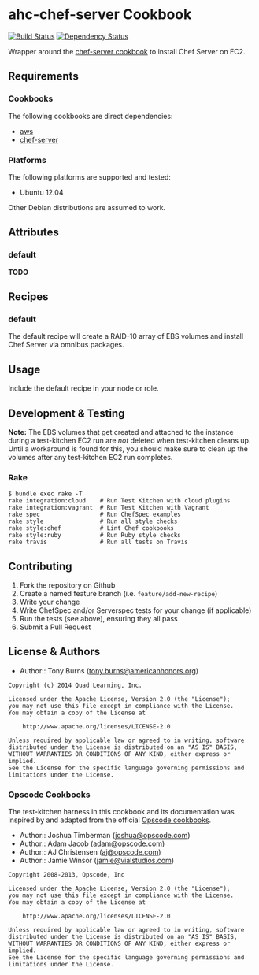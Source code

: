 # ahc-chef-server Cookbook

[![Build Status](https://travis-ci.org/americanhonors/ahc-chef-server.svg?branch=master)][build-status]
[![Dependency Status](https://gemnasium.com/americanhonors/ahc-chef-server.svg)][dependency-status]

Wrapper around the [chef-server cookbook][chef-server-cookbook] to install Chef Server on EC2.

## Requirements

### Cookbooks

The following cookbooks are direct dependencies:

* [aws][aws-cookbook]
* [chef-server][chef-server-cookbook]

### Platforms

The following platforms are supported and tested:

* Ubuntu 12.04

Other Debian distributions are assumed to work.

## Attributes

### default

**TODO**

## Recipes

### default

The default recipe will create a RAID-10 array of EBS volumes and install Chef Server via omnibus packages.

## Usage

Include the default recipe in your node or role.

## Development & Testing

**Note:** The EBS volumes that get created and attached to the instance during a test-kitchen EC2 run are _not_
deleted when test-kitchen cleans up. Until a workaround is found for this, you should make sure to clean up
the volumes after any test-kitchen EC2 run completes.

### Rake

    $ bundle exec rake -T
    rake integration:cloud    # Run Test Kitchen with cloud plugins
    rake integration:vagrant  # Run Test Kitchen with Vagrant
    rake spec                 # Run ChefSpec examples
    rake style                # Run all style checks
    rake style:chef           # Lint Chef cookbooks
    rake style:ruby           # Run Ruby style checks
    rake travis               # Run all tests on Travis

## Contributing

1. Fork the repository on Github
2. Create a named feature branch (i.e. `feature/add-new-recipe`)
3. Write your change
4. Write ChefSpec and/or Serverspec tests for your change (if applicable)
5. Run the tests (see above), ensuring they all pass
6. Submit a Pull Request

## License & Authors

* Author:: Tony Burns (<tony.burns@americanhonors.org>)

```text
Copyright (c) 2014 Quad Learning, Inc.

Licensed under the Apache License, Version 2.0 (the "License");
you may not use this file except in compliance with the License.
You may obtain a copy of the License at

    http://www.apache.org/licenses/LICENSE-2.0

Unless required by applicable law or agreed to in writing, software
distributed under the License is distributed on an "AS IS" BASIS,
WITHOUT WARRANTIES OR CONDITIONS OF ANY KIND, either express or implied.
See the License for the specific language governing permissions and
limitations under the License.
```

### Opscode Cookbooks

The test-kitchen harness in this cookbook and its documentation was inspired by
and adapted from the official [Opscode cookbooks][opscode-cookbooks].

* Author:: Joshua Timberman (<joshua@opscode.com>)
* Author:: Adam Jacob (<adam@opscode.com>)
* Author:: AJ Christensen (<aj@opscode.com>)
* Author:: Jamie Winsor (<jamie@vialstudios.com>)

```text
Copyright 2008-2013, Opscode, Inc

Licensed under the Apache License, Version 2.0 (the "License");
you may not use this file except in compliance with the License.
You may obtain a copy of the License at

    http://www.apache.org/licenses/LICENSE-2.0

Unless required by applicable law or agreed to in writing, software
distributed under the License is distributed on an "AS IS" BASIS,
WITHOUT WARRANTIES OR CONDITIONS OF ANY KIND, either express or implied.
See the License for the specific language governing permissions and
limitations under the License.
```

[build-status]: https://travis-ci.org/americanhonors/ahc-chef-server
[dependency-status]: https://gemnasium.com/americanhonors/ahc-chef-server
[aws-cookbook]: https://github.com/opscode-cookbooks/aws
[chef-server-cookbook]: https://github.com/opscode-cookbooks/apt
[opscode-cookbooks]: https://github.com/opscode-cookbooks
